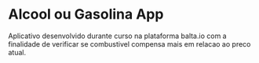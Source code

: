 # Alcool ou Gasolina App

Aplicativo desenvolvido durante curso na plataforma balta.io 
com a finalidade de verificar se combustivel compensa mais em relacao ao preco atual.


